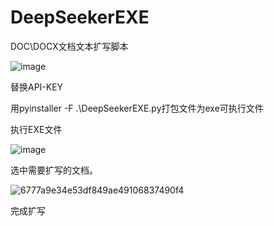# DeepSeekerEXE
DOC\DOCX文档文本扩写脚本

![image](https://github.com/user-attachments/assets/9a5dfc5e-e4c4-4c33-b8ce-d4edd829a5f9)

替换API-KEY

用pyinstaller -F .\DeepSeekerEXE.py打包文件为exe可执行文件

执行EXE文件

![image](https://github.com/user-attachments/assets/148bbbd0-1d96-4688-b6dd-dac12bd4b138)

选中需要扩写的文档。

![6777a9e34e53df849ae49106837490f4](https://github.com/user-attachments/assets/2378b7f9-3f2b-4500-b9c7-dcb65ef71073)

完成扩写
